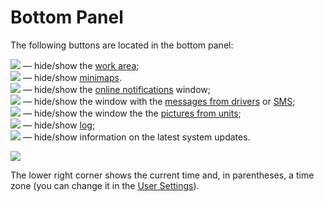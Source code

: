 # Bottom Panel

The following buttons are located in the bottom panel:

![](https://docs.wialon.com/en/hosting/_media/icons/hide.png) — hide/show the [work area](https://docs.wialon.com/en/hosting/user/gui/left);  
![](https://docs.wialon.com/en/hosting/_media/icons/view_minimap.png) — hide/show [minimaps](https://docs.wialon.com/en/hosting/user/monitor/minimap).  
[![](https://docs.wialon.com/en/hosting/_media/icons/online.png)](https://docs.wialon.com/en/hosting/_detail/icons/online.png?id=user%3Agui%3Abottom) — hide/show the [online notifications](https://docs.wialon.com/en/hosting/user/notify/notify#online_notifications) window;  
![](https://docs.wialon.com/en/hosting/_media/icons/chat.png) — hide/show the window with the [messages from drivers](https://docs.wialon.com/en/hosting/user/monitor/cmd#chat_with_driver) or [SMS](https://docs.wialon.com/en/hosting/user/tools/sms);  
![](https://docs.wialon.com/en/hosting/_media/icons/pict.png) — hide/show the window the the [pictures from units](https://docs.wialon.com/en/hosting/user/monitor/pics);  
![](https://docs.wialon.com/en/hosting/_media/icons/log.png) — hide/show [log](https://docs.wialon.com/en/hosting/user/gui/log);  
![](https://docs.wialon.com/en/hosting/_media/icons/star.png) — hide/show information on the latest system updates.

![](https://docs.wialon.com/en/hosting/_media/icons/bottom.png)

The lower right corner shows the current time and, in parentheses, a time zone \(you can change it in the [User Settings](https://docs.wialon.com/en/hosting/user/set/general)\).  


